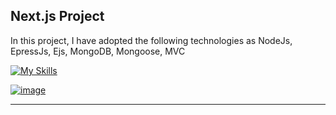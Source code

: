 ## Next.js Project

In this project, I have adopted the following technologies
as NodeJs, EpressJs, Ejs, MongoDB, Mongoose, MVC

[![My Skills](https://skillicons.dev/icons?i=nodejs,expressjs,mongodb)](https://skillicons.dev)

[![image](https://github.com/user-attachments/assets/0a7e25a0-4c7c-45e5-bf65-12f6e33dd03b)](https://davidp-nodejs.vercel.app/)


> 
-------




